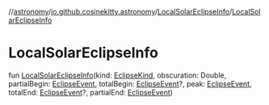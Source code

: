 //[astronomy](../../../index.md)/[io.github.cosinekitty.astronomy](../index.md)/[LocalSolarEclipseInfo](index.md)/[LocalSolarEclipseInfo](-local-solar-eclipse-info.md)

# LocalSolarEclipseInfo

fun [LocalSolarEclipseInfo](-local-solar-eclipse-info.md)(kind: [EclipseKind](../-eclipse-kind/index.md), obscuration: Double, partialBegin: [EclipseEvent](../-eclipse-event/index.md), totalBegin: [EclipseEvent](../-eclipse-event/index.md)?, peak: [EclipseEvent](../-eclipse-event/index.md), totalEnd: [EclipseEvent](../-eclipse-event/index.md)?, partialEnd: [EclipseEvent](../-eclipse-event/index.md))
